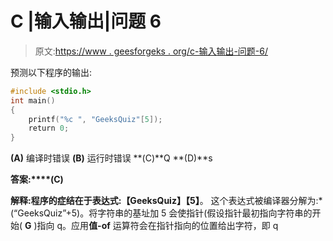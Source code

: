# C |输入输出|问题 6

> 原文:[https://www . geesforgeks . org/c-输入输出-问题-6/](https://www.geeksforgeeks.org/c-input-and-output-question-6/)

预测以下程序的输出:

```cpp
#include <stdio.h>
int main()
{
    printf("%c ", "GeeksQuiz"[5]);
    return 0;
}
```

**(A)** 编译时错误
**(B)** 运行时错误
**(C)**Q
**(D)**s

**答案:****(C)**

**解释:**程序的症结在于表达式:**【GeeksQuiz】【5】**。
这个表达式被编译器分解为:*(“GeeksQuiz”+5)。将字符串的基址加 5 会使指针(假设指针最初指向字符串的开始( **G** )指向 q。应用**值-of** 运算符会在指针指向的位置给出字符，即 q